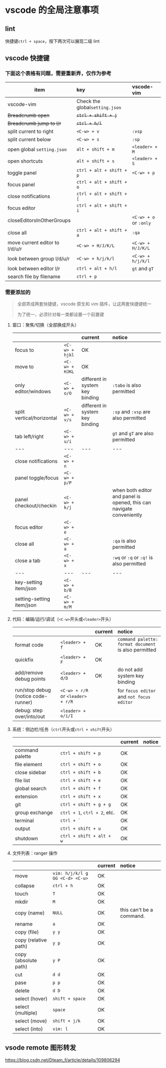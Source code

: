 # vscode 的全局注意事项

## lint

快捷键`ctrl + space`，按下两次可以展现二级 lint

## vscode 快捷键

### 下面这个表格有问题，需要重新弄，仅作为参考

| item                           | key                            | vscode-vim             |
| ------------------------------ | :----------------------------- | :--------------------- |
| vscode-vim                     | Check the global`setting.json` |                        |
| <s>Breadcrumb open</s>         | <s>`ctrl + shift + j`</s>      |                        |
| <s>Breadcrumb jump to l/r</s>  | <s>`ctrl + h/l`</s>            |                        |
| split current to right         | `<C-w> + v`                    | `:vsp`                 |
| split current below            | `<C-w> + s`                    | `:sp`                  |
| open global `setting.json`     | `alt + shift + m`              | `<leader> + M`         |
| open shortcuts                 | `alt + shift + s`              | `<leader> + S`         |
| toggle panel                   | `ctrl + alt + shift + p`       | `<C-w> + p`            |
| focus panel                    | `ctrl + alt + shift + o`       |                        |
| close notifications            | `ctrl + alt + shift + [`       |                        |
| focus editor                   | `ctrl + alt + shift + i`       |                        |
| closeEditorsInOtherGroups      |                                | `<C-w> + o` or `:only` |
| close all                      | `ctrl + alt + shift + a`       | `:qa`                  |
| move current editor to l/d/u/r | `<C-w> + H/J/K/L`              | `<C-w> + H/J/K/L`      |
| look between group l/d/u/r     | `<C-w> + h/j/k/l`              | `<C-w> + h/j/k/l`      |
| look between editor l/r        | `ctrl + alt + h/l`             | `gt` and `gT`          |
| search file by filename        | `ctrl + p`                     |                        |

### 需要添加的

> 全部弄成两套快捷键，vscode 原生和 vim 插件，让这两套快捷键统一
>
> 为了统一，必须针对每一类都设置一个前置键

1. 窗口：聚焦/切换（全部换成<C-w>开头）

    |                           |                | current                         | notice                                                               |
    | :------------------------ | :------------- | :------------------------------ | :------------------------------------------------------------------- |
    | focus to                  | `<C-w> + hjkl` | OK                              |                                                                      |
    | move to                   | `<C-w> + HJKL` | OK                              |                                                                      |
    | only editor/windows       | `<C-w> + o/O`  | different in system key binding | `:tabo` is also permitted                                            |
    | split vertical/horizontal | `<C-w> + v/s`  | different in system key binding | `:sp` and `:vsp` are also permitted                                  |
    | tab left/right            | `<C-w> + u/i`  |                                 | `gt` and `gT` are also permitted                                     |
    | ---                       | ---            | ---                             | ---                                                                  |
    | close notifications       | `<C-w> + n`    |                                 |                                                                      |
    | panel toggle/focus        | `<C-w> + p/P`  |                                 |                                                                      |
    | panel checkout/checkin    | `<C-w> + k/j`  |                                 | when both editor and panel is opened, this can navigate conveniently |
    | focus editor              | `<C-w> + e`    |                                 |                                                                      |
    | close all                 | `<C-w> + a`    |                                 | `:qa` is also permitted                                              |
    | close a tab               | `<C-w> + x`    |                                 | `:wq` or `:q` or `:q!` is also permitted                             |
    | ---                       | ---            | ---                             | ---                                                                  |
    | key-setting item/json     | `<C-w> + b/B`  |                                 |                                                                      |
    | setting-setting item/json | `<C-w> + m/M`  |                                 |                                                                      |

1. 代码：编辑/运行/调试（`<C-w>`开头或`<leader>`开头）

    |                                     |                                   | current | notice                                               |
    | :---------------------------------- | :-------------------------------- | :------ | :--------------------------------------------------- |
    | format code                         | `<leader> + f`                    | OK      | `command palette: format document` is also permitted |
    | quickfix                            | `<leader> + F`                    | OK      |                                                      |
    | add/remove debug points             | `<leader> + d/D`                  | OK      | do not add system key binding                        |
    | run/stop debug (notice code-runner) | `<C-w> + r/R` or `<leader> + r/R` |         | for `focus editor` and `not focus editor`            |
    | debug: step over/into/out           | `<leader> + o/i/I`                |         |

1. 系统：侧边栏/任务（`ctrl`开头或`ctrl + shift`开头）

    |                 |                              | current | notice |
    | :-------------- | :--------------------------- | :------ | :----- |
    | command palette | `ctrl + shift + p`           | OK      |        |
    | file element    | `ctrl + shift + o`           | OK      |        |
    | close sidebar   | `ctrl + shift + b`           | OK      |        |
    | file list       | `ctrl + shift + e`           | OK      |        |
    | global search   | `ctrl + shift + f`           | OK      |        |
    | extension       | `ctrl + shift + x`           | OK      |        |
    | git             | `ctrl + shift + g + g`       | OK      |        |
    | group exchange  | `ctrl + 1`, `ctrl + 2`, etc. | OK      |        |
    | terminal        | `` ctrl + ` ``               | OK      |        |
    | output          | `ctrl + shift + u`           | OK      |        |
    | shutdown        | `ctrl + shift + alt + w`     | OK      |        |

1. 文件列表：ranger 操作

    |                      |                                 | current | notice                   |
    | :------------------- | :------------------------------ | :------ | :----------------------- |
    | move                 | `vim: h/j/k/l g GG <C-d> <C-u>` | OK      |                          |
    | collapse             | `ctrl + h`                      | OK      |                          |
    | touch                | `T`                             | OK      |                          |
    | mkdir                | `M`                             | OK      |                          |
    | copy (name)          | `NULL`                          | OK      | this can't be a command. |
    | rename               | `a`                             | OK      |                          |
    | copy (file)          | `y y`                           | OK      |                          |
    | copy (relative path) | `y p`                           | OK      |                          |
    | copy (absolute path) | `y P`                           | OK      |                          |
    | cut                  | `d d`                           | OK      |                          |
    | pase                 | `p p`                           | OK      |                          |
    | delete               | `d D`                           | OK      |                          |
    | select (hover)       | `shift + space`                 | OK      |                          |
    | select (multiple)    | `space`                         | OK      |                          |
    | select (move)        | `shift + j/k`                   | OK      |                          |
    | select (into)        | `vim: l`                        | OK      |                          |

## vsode remote 图形转发

https://blog.csdn.net/Dteam_f/article/details/109806294
